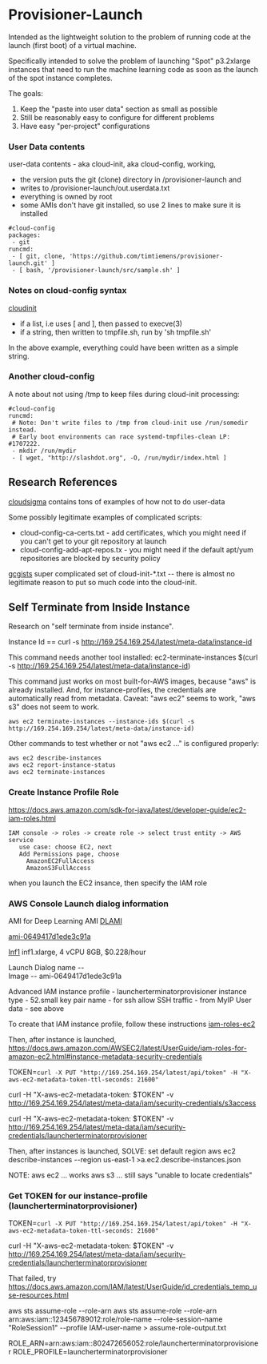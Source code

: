 Provisioner-Launch
===================================

Intended as the lightweight solution to the problem of running
code at the launch (first boot) of a virtual machine.

Specifically intended to solve the problem of launching "Spot" p3.2xlarge
instances that need to run the machine learning code as soon as the
launch of the spot instance completes.

The goals:
1.  Keep the "paste into user data" section as small as possible
2.  Still be reasonably easy to configure for different problems
3.  Have easy "per-project" configurations


### User Data contents

user-data contents - aka cloud-init, aka cloud-config, working, 
 * the version puts the git (clone) directory in /provisioner-launch and
 * writes to /provisioner-launch/out.userdata.txt
 * everything is owned by root
 * some AMIs don't have git installed, so use 2 lines to make sure it is installed

```
#cloud-config
packages:
 - git
runcmd:
 - [ git, clone, 'https://github.com/timtiemens/provisioner-launch.git' ]
 - [ bash, '/provisioner-launch/src/sample.sh' ]
```

### Notes on cloud-config syntax

[cloudinit](https://cloudinit.readthedocs.io/en/latest/reference/examples.html#run-commands-on-first-boot)
 * if a list, i.e uses [ and ], then passed to execve(3)
 * if a string, then written to tmpfile.sh, run by 'sh tmpfile.sh'

In the above example, everything could have been written as a simple string.

### Another cloud-config

A note about not using /tmp to keep files during cloud-init processing:

```
#cloud-config
runcmd:
 # Note: Don't write files to /tmp from cloud-init use /run/somedir instead.
 # Early boot environments can race systemd-tmpfiles-clean LP: #1707222.
 - mkdir /run/mydir
 - [ wget, "http://slashdot.org", -O, /run/mydir/index.html ]
```




## Research References

[cloudsigma](https://github.com/cloudsigma/cloud-init/tree/master/doc/examples)
contains tons of examples of how not to do user-data

Some possibly legitimate examples of complicated scripts:
 * cloud-config-ca-certs.txt - add certificates, which you might need if you can't get to your git repository at launch
 * cloud-config-add-apt-repos.tx - you might need if the default apt/yum repositories are blocked by security policy

[gcgists](https://gist.github.com/gcgists/6466707)
super complicated set of cloud-init-*.txt -- there is almost no legitimate reason to put so much code into the cloud-init.


## Self Terminate from Inside Instance

Research on "self terminate from inside instance".

Instance Id == curl -s http://169.254.169.254/latest/meta-data/instance-id

This command needs another tool installed:
ec2-terminate-instances $(curl -s http://169.254.169.254/latest/meta-data/instance-id)

This command just works on most built-for-AWS images, because "aws" is already
installed.  And, for instance-profiles, the credentials are automatically
read from metadata.  Caveat: "aws ec2" seems to work, "aws s3" does not seem to work.

```
aws ec2 terminate-instances --instance-ids $(curl -s http://169.254.169.254/latest/meta-data/instance-id)
```

Other commands to test whether or not "aws ec2 ..." is configured properly:
```
aws ec2 describe-instances
aws ec2 report-instance-status
aws ec2 terminate-instances
```

### Create Instance Profile Role

https://docs.aws.amazon.com/sdk-for-java/latest/developer-guide/ec2-iam-roles.html

```
IAM console -> roles -> create role -> select trust entity -> AWS service
   use case: choose EC2, next
   Add Permissions page, choose
     AmazonEC2FullAccess
     AmazonS3FullAccess
```
when you launch the EC2 insance, then specify the IAM role


### AWS Console Launch dialog information

AMI for Deep Learning AMI [DLAMI](https://docs.aws.amazon.com/dlami/latest/devguide/options.html)

[ami-0649417d1ede3c91a](https://aws.amazon.com/releasenotes/aws-deep-learning-ami-gpu-tensorflow-2-12-ubuntu-20-04/)

[Inf1](https://aws.amazon.com/ec2/instance-types/inf1/)
inf1.xlarge, 4 vCPU 8GB, $0.228/hour


Launch Dialog
  name   --    
  Image  --   ami-0649417d1ede3c91a


Advanced
  IAM instance profile - launcherterminatorprovisioner
  instance type        - 52.small
  key pair name        - for ssh
  allow SSH traffic    - from MyIP
  User data            - see above

To create that IAM instance profile, follow these instructions
[iam-roles-ec2](https://docs.aws.amazon.com/AWSEC2/latest/UserGuide/iam-roles-for-amazon-ec2.html)



Then, after instance is launched,
https://docs.aws.amazon.com/AWSEC2/latest/UserGuide/iam-roles-for-amazon-ec2.html#instance-metadata-security-credentials

TOKEN=`curl -X PUT "http://169.254.169.254/latest/api/token" -H "X-aws-ec2-metadata-token-ttl-seconds: 21600"`


curl -H "X-aws-ec2-metadata-token: $TOKEN" -v http://169.254.169.254/latest/meta-data/iam/security-credentials/s3access

 
curl -H "X-aws-ec2-metadata-token: $TOKEN" -v http://169.254.169.254/latest/meta-data/iam/security-credentials/launcherterminatorprovisioner

Then, after instances is launched,
  SOLVE:  set default region
  aws ec2 describe-instances --region us-east-1 >a.ec2.describe-instances.json
  

NOTE: aws ec2 ... works
      aws s3  ...  still says "unable to locate credentials"

### Get TOKEN for our instance-profile (launcherterminatorprovisioner)

TOKEN=`curl -X PUT "http://169.254.169.254/latest/api/token" -H "X-aws-ec2-metadata-token-ttl-seconds: 21600"`

curl -H "X-aws-ec2-metadata-token: $TOKEN" -v http://169.254.169.254/latest/meta-data/iam/security-credentials/launcherterminatorprovisioner



That failed, try
https://docs.aws.amazon.com/IAM/latest/UserGuide/id_credentials_temp_use-resources.html

aws sts assume-role --role-arn
aws sts assume-role --role-arn arn:aws:iam::123456789012:role/role-name --role-session-name "RoleSession1" --profile IAM-user-name > assume-role-output.txt

ROLE_ARN=arn:aws:iam::802472656052:role/launcherterminatorprovisioner
ROLE_PROFILE=launcherterminatorprovisioner
